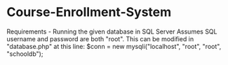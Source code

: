 # Course-Enrollment-System
Requirements - Running the given database in SQL Server
  Assumes SQL username and password are both "root". This can be modified in "database.php" at this line:
  $conn = new mysqli("localhost", "root", "root", "schooldb");

